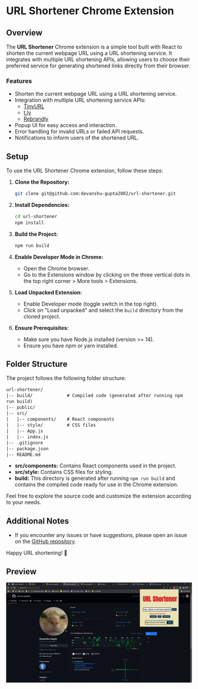 # URL Shortener Chrome Extension

## Overview

The **URL Shortener** Chrome extension is a simple tool built with React to shorten the current webpage URL using a URL shortening service. It integrates with multiple URL shortening APIs, allowing users to choose their preferred service for generating shortened links directly from their browser.

### Features

- Shorten the current webpage URL using a URL shortening service.
- Integration with multiple URL shortening service APIs:
  - [TinyURL](https://tinyurl.com/app)
  - [t.ly](https://t.ly/docs)
  - [Rebrandly](https://developers.rebrandly.com/docs)
- Popup UI for easy access and interaction.
- Error handling for invalid URLs or failed API requests.
- Notifications to inform users of the shortened URL.

## Setup

To use the URL Shortener Chrome extension, follow these steps:

1. **Clone the Repository:**
   ```bash
   git clone git@github.com:devanshu-gupta2002/url-shortener.git
   ```

2. **Install Dependencies:**
   ```bash
   cd url-shortener
   npm install
   ```

3. **Build the Project:**
   ```bash
   npm run build
   ```

4. **Enable Developer Mode in Chrome:**
   - Open the Chrome browser.
   - Go to the Extensions window by clicking on the three vertical dots in the top right corner > More tools > Extensions.

5. **Load Unpacked Extension:**
   - Enable Developer mode (toggle switch in the top right).
   - Click on "Load unpacked" and select the `build` directory from the cloned project.

6. **Ensure Prerequisites:**
   - Make sure you have Node.js installed (version >= 14).
   - Ensure you have npm or yarn installed.

## Folder Structure

The project follows the following folder structure:

```
url-shortener/
|-- build/             # Compiled code (generated after running npm run build)
|-- public/
|-- src/
|   |-- components/    # React components
|   |-- style/         # CSS files
|   |-- App.js
|   |-- index.js
|-- .gitignore
|-- package.json
|-- README.md
```

- **src/components:** Contains React components used in the project.
- **src/style:** Contains CSS files for styling.
- **build:** This directory is generated after running `npm run build` and contains the compiled code ready for use in the Chrome extension.

Feel free to explore the source code and customize the extension according to your needs.

## Additional Notes

- If you encounter any issues or have suggestions, please open an issue on the [GitHub repository](https://github.com/devanshu-gupta2002/url-shortener).

Happy URL shortening! 🚀

## Preview

![URL Shortener Extension](src/style/url-photo.png)